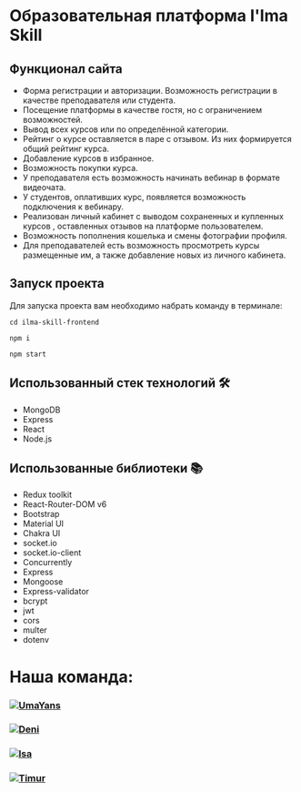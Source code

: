 # Образовательная платформа I'lma Skill 


## Функционал сайта

+ Форма регистрации и авторизации. Возможность регистрации в качестве преподавателя или
студента.
+ Посещение платформы в качестве гостя, но с ограничением возможностей.
+ Вывод всех курсов или по определённой категории.
+ Рейтинг о курсе оставляется в паре с отзывом. Из них формируется общий рейтинг курса.
+ Добавление курсов в избранное.
+ Возможность покупки курса.
+ У преподавателя есть возможность начинать вебинар в формате видеочата.
+ У студентов, оплативших курс, появляется возможность подключения к вебинару.
+ Реализован личный кабинет с выводом сохраненных и купленных курсов , оставленных
отзывов на платформе пользователем.
+ Возможность пополнения кошелька и смены фотографии профиля.
+ Для преподавателей есть возможность просмотреть курсы размещенные им, а также
добавление новых из личного кабинета.


## Запуск проекта

Для запуска проекта вам необходимо набрать команду в терминале:

```
cd ilma-skill-frontend
```

```
npm i
```

```
npm start
```

## Использованный стек технологий 🛠

- MongoDB
- Express
- React
- Node.js

## Использованные библиотеки 📚

- Redux toolkit
- React-Router-DOM v6
- Bootstrap
- Material UI
- Chakra UI
- socket.io
- socket.io-client
- Concurrently
- Express
- Mongoose
- Express-validator
- bcrypt
- jwt
- cors
- multer
- dotenv

# Наша команда:
<h3>
  <a href="https://github.com/UmaYans">
    <img alt="UmaYans" src="https://img.shields.io/badge/-Yan-black?style=for-the-badge&logo=github&logoColor=white" />
  </a>
</h3>
<h3>
  <a href="https://github.com/DeniPashaev">
    <img alt="Deni" src="https://img.shields.io/badge/-Deni-black?style=for-the-badge&logo=github&logoColor=white" />
  </a>
</h3>
<h3>
  <a href="https://github.com/Isa-02">
    <img alt="Isa" src="https://img.shields.io/badge/-Isa-black?style=for-the-badge&logo=github&logoColor=white" />
  </a>
</h3>
<h3>
  <a href="https://github.com/overbaf1">
    <img alt="Timur" src="https://img.shields.io/badge/-Timur-black?style=for-the-badge&logo=github&logoColor=white" />
  </a>
</h3>
